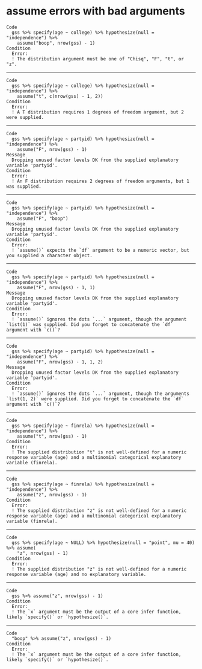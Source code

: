# assume errors with bad arguments

    Code
      gss %>% specify(age ~ college) %>% hypothesize(null = "independence") %>%
        assume("boop", nrow(gss) - 1)
    Condition
      Error:
      ! The distribution argument must be one of "Chisq", "F", "t", or "z".

---

    Code
      gss %>% specify(age ~ college) %>% hypothesize(null = "independence") %>%
        assume("t", c(nrow(gss) - 1, 2))
    Condition
      Error:
      ! A T distribution requires 1 degrees of freedom argument, but 2 were supplied.

---

    Code
      gss %>% specify(age ~ partyid) %>% hypothesize(null = "independence") %>%
        assume("F", nrow(gss) - 1)
    Message
      Dropping unused factor levels DK from the supplied explanatory variable 'partyid'.
    Condition
      Error:
      ! An F distribution requires 2 degrees of freedom arguments, but 1 was supplied.

---

    Code
      gss %>% specify(age ~ partyid) %>% hypothesize(null = "independence") %>%
        assume("F", "boop")
    Message
      Dropping unused factor levels DK from the supplied explanatory variable 'partyid'.
    Condition
      Error:
      ! `assume()` expects the `df` argument to be a numeric vector, but you supplied a character object.

---

    Code
      gss %>% specify(age ~ partyid) %>% hypothesize(null = "independence") %>%
        assume("F", nrow(gss) - 1, 1)
    Message
      Dropping unused factor levels DK from the supplied explanatory variable 'partyid'.
    Condition
      Error:
      ! `assume()` ignores the dots `...` argument, though the argument `list(1)` was supplied. Did you forget to concatenate the `df` argument with `c()`?

---

    Code
      gss %>% specify(age ~ partyid) %>% hypothesize(null = "independence") %>%
        assume("F", nrow(gss) - 1, 1, 2)
    Message
      Dropping unused factor levels DK from the supplied explanatory variable 'partyid'.
    Condition
      Error:
      ! `assume()` ignores the dots `...` argument, though the arguments `list(1, 2)` were supplied. Did you forget to concatenate the `df` argument with `c()`?

---

    Code
      gss %>% specify(age ~ finrela) %>% hypothesize(null = "independence") %>%
        assume("t", nrow(gss) - 1)
    Condition
      Error:
      ! The supplied distribution "t" is not well-defined for a numeric response variable (age) and a multinomial categorical explanatory variable (finrela).

---

    Code
      gss %>% specify(age ~ finrela) %>% hypothesize(null = "independence") %>%
        assume("z", nrow(gss) - 1)
    Condition
      Error:
      ! The supplied distribution "z" is not well-defined for a numeric response variable (age) and a multinomial categorical explanatory variable (finrela).

---

    Code
      gss %>% specify(age ~ NULL) %>% hypothesize(null = "point", mu = 40) %>% assume(
        "z", nrow(gss) - 1)
    Condition
      Error:
      ! The supplied distribution "z" is not well-defined for a numeric response variable (age) and no explanatory variable.

---

    Code
      gss %>% assume("z", nrow(gss) - 1)
    Condition
      Error:
      ! The `x` argument must be the output of a core infer function, likely `specify()` or `hypothesize()`.

---

    Code
      "boop" %>% assume("z", nrow(gss) - 1)
    Condition
      Error:
      ! The `x` argument must be the output of a core infer function, likely `specify()` or `hypothesize()`.

